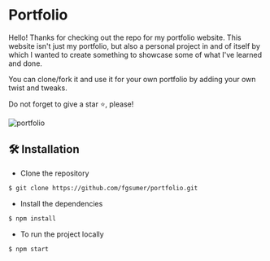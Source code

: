 # Portfolio


Hello! Thanks for checking out the repo for my portfolio website. This website isn't just my portfolio, but also a personal project in and of itself by which I wanted to create something to showcase some of what I've learned and done.

You can clone/fork it and use it for your own portfolio by adding your own twist and tweaks. 

Do not forget to give a star :star:, please! 


![portfolio](public/images-icons/myportfolio.png)


## 🛠 Installation

* Clone the repository 
```bash
$ git clone https://github.com/fgsumer/portfolio.git
```
* Install the dependencies 
```bash
$ npm install
```
* To run the project locally
```bash
$ npm start 
```
